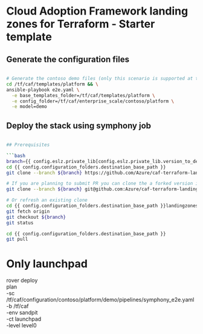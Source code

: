 # Cloud Adoption Framework landing zones for Terraform - Starter template

## Generate the configuration files

```bash

# Generate the contoso demo files (only this scenario is supported at the moment. More to come)
cd /tf/caf/templates/platform && \
ansible-playbook e2e.yaml \
  -e base_templates_folder=/tf/caf/templates/platform \
  -e config_folder=/tf/caf/enterprise_scale/contoso/platform \
  -e model=demo

```

## Deploy the stack using symphony job

```bash

## Prerequisites

```bash
branch={{ config.eslz.private_lib[config.eslz.private_lib.version_to_deploy].caf_landingzone_branch }}
cd {{ config.configuration_folders.destination_base_path }}
git clone --branch ${branch} https://github.com/Azure/caf-terraform-landingzones.git landingzones

# If you are planning to submit PR you can clone the a forked version instead
git clone --branch ${branch} git@github.com:Azure/caf-terraform-landingzones.git landingzones

# Or refresh an existing clone
cd {{ config.configuration_folders.destination_base_path }}landingzones
git fetch origin
git checkout ${branch}
git status

cd {{ config.configuration_folders.destination_base_path }}
git pull


```


# Only launchpad

 rover deploy \
  plan \
  -sc /tf/caf/configuration/contoso/platform/demo/pipelines/symphony_e2e.yaml \
  -b /tf/caf \
  -env sandpit \
  -ct launchpad \
  -level level0


```